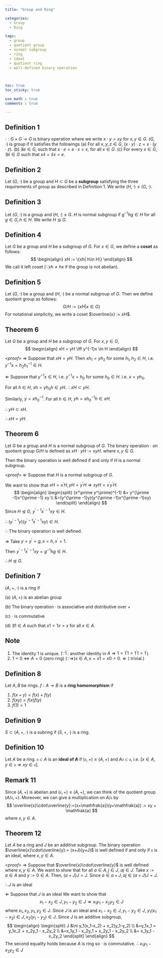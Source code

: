 ```yaml
---
title: "Group and Ring"

categories:
  - Group
  - Ring

tags:
  - group
  - quotient group
  - normal subgroup
  - ring
  - ideal
  - quotient ring
  - well-defined binary operation
  
  

toc: true
toc_sticky: true

use_math : true
comments : true

---
```



## Definition 1
$\cdot: G\times G \to G$ is binary operation where we write $x\cdot y =xy$ for $x,y\in G$. 
$(G,\cdot)$ is group if it satisfies the followings
(a) For all $x,y,z \in G$, $(x\cdot y)\cdot z = x\cdot (y\cdot z)$.
(b) $\exists e \in G$, such that $x\cdot e = e\cdot x = x$, for all $x\in G$.
(c) For every $x \in G$, $\exists \hat{x} \in G$ such that $x \hat{x} = \hat{x}x = e$.

## Definition 2
Let $(G,\cdot)$ be a group and $H \subset G$ be a **subgroup** satisfying the three requirements of group as described in Definition 1. We write $(H,\cdot) \leq (G,\cdot)$.

## Definition 3
Let  $(G,\cdot)$ is a group and $(H,\cdot) \leq G$. $H$ is normal subgroup if $g^{-1}hg\in H$ for all $g \in G, h \in H$. We write $H \trianglelefteq G$.




## Definition 4
Let $G$ be a group and $H$ be a subgroup of $G$. For $x \in G$, we define a **coset** as follows:
$$
\begin{align}
xH := \{xh| h\in H\}
\end{align}
$$
We call it left coset ($\because xh \neq hx$ if the group is not abelian).

## Definition 5
Let $(G, \cdot)$ be a group and $(H,\cdot)$ be a  normal subgroup of $G$. Then we define quotient group as follows:
$$
G/H := \{xH| x \in G \}
$$
For notational simplicity,  we write a coset $\overline{x} := xH$.

## Theorem 6
 Let $G$ be a group and $H$ be a subgroup of $G$. For $x,y \in G$,
$$
\begin{align}
xH = yH \iff y^{-1}x \in H
\end{align}
$$

<*proof*>
$\Rightarrow$ Suppose that $xH = yH$. Then $xh_1 = yh_2$ for some $h_1, h_2 \in H$, i.e. $y^{-1}x = h_2 h^{-1}_1 \in H.$

$\Leftarrow$ Suppose that $y^{-1}x \in H$, i.e. $y^{-1}x = h_0$ for some $h_0 \in H$. i.e. $x = yh_0$.

For all $h \in H$, $xh = yh_0h\in yH$.
$\therefore xH \subset yH$.

Similarly, $y=xh^{-1}_0$. For all $h \in H$, $yh=xh^{-1}_0h \in xH$.

$\therefore yH \subset xH.$

$\therefore xH = yH$.

$$\tag*{$\square$}$$

## Theorem 6
Let $G$ be a group and $H$ is a normal subgroup of $G$.  The binary operation $\cdot$ on quotient group $G/H$ is defined as $xH\cdot yH := xyH$. where $x,y \in G$.

Then the binary operation is well defined if and only if  $H$ is a normal subgroup.

<*proof*>
$\Leftarrow$ Suppose that $H$ is a normal subgroup of $G$. 

We want to show that $xH = x^\prime H, yH = y^\prime H \Rightarrow xyH = x^\prime y^\prime H$.
$$
\begin{align}
\begin{split}
(x^\prime y^\prime)^{-1} &= y^{\prime -1}x^{\prime -1} xy \\
&=(y^{\prime -1}y)(y^{\prime -1}x^{\prime -1}xy)
\end{split}
\end{align}
$$
Since $H \trianglelefteq G$, $y^{\prime -1}x^{\prime -1}xy \in H$.

$\therefore (y^{\prime -1}y)(y^{\prime -1}x^{\prime -1}xy) \in H.$

$\therefore$ The binary operation is well defined.

$\Rightarrow$ Take $y = y^\prime = g, x= h, x^\prime = 1.$

Then $y^{\prime -1}x^{\prime -1}xy = g^{-1}hg \in H.$

$\therefore H \trianglelefteq G.$
 
 $$\tag*{$\square$}$$

## Definition 7
$(A, +, \cdot)$ is a ring if 

(a) $(A, +)$ is an abelian group

(b) The binary operation $\cdot$ is associative and distributive over $+$

(c) $\cdot$ is commutative 

(d) $\exists 1 \in A$ such that $x1=1x = x$ for all $x \in A$.

## Note 
1) The identity 1 is unique. 
 $(\because 1^\prime$: another identity in $A \Rightarrow 1= 1^\prime 1 =  1^\prime 1 = 1^\prime$)
 2) $1=0 \iff A = 0$ (zero ring)
  $(\because \Rightarrow ) x\in A, x = x1 = x0 =0. \Leftarrow)$ trivial.$)$
 
 ## Definition 8
 Let $A,B$ be rings. $f: A\to B$ is a **ring homomorphism** if 
 1. $f(x+y) = f(x) + f(y)$
 2. $f(xy) = f(x)f(y)$
 3. $f(1)=1$

## Definition 9
$S \subset (A, +, \cdot)$ is a subring if $(S, +, \cdot)$ is a ring.

## Definition 10
Let $A$ be a ring.  $\mathfrak{a} \subset A$ is an **ideal of $A$**
if $(\mathfrak{a},+) \leq (A, +)$ and $A\mathfrak{a} \subset \mathfrak{a}$, i.e. $[x\in A, y \in \mathfrak{a} \Rightarrow xy \in \mathfrak{a}]$.

## Remark 11
Since $(A, +)$ is abelian and $(\mathfrak{a}, +) \leq (A,+)$, we can think of the quotient group $(A/\mathfrak{a}, +)$. Moreover, we can give a multiplication on $A/\mathfrak{a}$ by 
$$
\overline{x}\cdot\overline{y}:=(x+\mathfrak{a})(y+\mathfrak{a}) := xy + \mathfrak{a}
$$
where $x,y \in A$.

## Theorem 12
Let $A$ be a ring and $J$ be an additive subgroup. 
The binary operation $\overline{x}\cdot\overline{y}:= (x+J)(y+J)$ is well defined if and only if $\mathfrak{a}$ is an ideal, where $x,y \in A$.

<*proof*>
$\Rightarrow$ Suppose that $\overline{x}\cdot\overline{y}$ is well defined where $x,y \in A$. We want to show that for all $a \in A, j\in J$, $aj \in J$. Take $x:=a \in A$ and $y:=0 \in A$. Then, $(a+J)J = J$.
Since $a\in a+J, aj \in (a+J)J = J$. 

$\therefore J$ is an ideal

$\Leftarrow$ Suppose that $J$ is an ideal
We want to show that 
$$
x_1 - x_2 \in J, y_1 -y_2 \in J \Rightarrow x_1y_1 -x_2y_2 \in J
$$
where $x_1, x_2, y_1, y_2 \in J$.
Since $J$ is an ideal and $x_1 - x_2 \in J, y_1 - y_2 \in J$, $y_1(x_1-x_2) \in J, x_2(y_1-y_2) \in J$.
Since $J$ is an additive subgroup,
$$
\begin{align}
\begin{split}
J &\ni y_1(x_1-x_2) + x_2(y_1-y_2) \\
&=y_1x_1 = y_1x_2 + x_2y_1 - x_2y_2 \\
&=x_1y_1 - x_2y_1 + x_2y_1 - x_2y_2 \\
&= x_1y_1 - x_2y_2
\end{split}
\end{align}
$$
The second equality holds because $A$ is  ring so $\cdot$ is commutative.
$\therefore x_1y_1 - x_2y_2 \in J$

 $$\tag*{$\square$}$$

